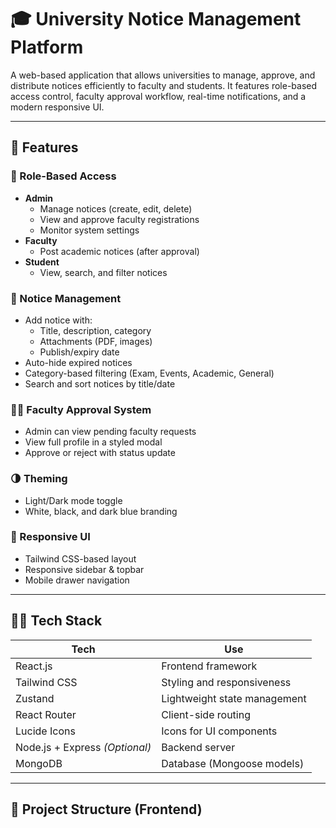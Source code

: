 # 🎓 University Notice Management Platform

A web-based application that allows universities to manage, approve, and distribute notices efficiently to faculty and students. It features role-based access control, faculty approval workflow, real-time notifications, and a modern responsive UI.

---

## 🚀 Features

### 🔐 Role-Based Access
- **Admin**
  - Manage notices (create, edit, delete)
  - View and approve faculty registrations
  - Monitor system settings
- **Faculty**
  - Post academic notices (after approval)
- **Student**
  - View, search, and filter notices

### 📨 Notice Management
- Add notice with:
  - Title, description, category
  - Attachments (PDF, images)
  - Publish/expiry date
- Auto-hide expired notices
- Category-based filtering (Exam, Events, Academic, General)
- Search and sort notices by title/date

### 👨‍🏫 Faculty Approval System
- Admin can view pending faculty requests
- View full profile in a styled modal
- Approve or reject with status update

### 🌗 Theming
- Light/Dark mode toggle
- White, black, and dark blue branding

### 📱 Responsive UI
- Tailwind CSS-based layout
- Responsive sidebar & topbar
- Mobile drawer navigation

---

## 🧑‍💻 Tech Stack

| Tech          | Use                          |
|---------------|-------------------------------|
| React.js      | Frontend framework             |
| Tailwind CSS  | Styling and responsiveness     |
| Zustand       | Lightweight state management   |
| React Router  | Client-side routing            |
| Lucide Icons  | Icons for UI components        |
| Node.js + Express *(Optional)* | Backend server |
| MongoDB       | Database (Mongoose models)     |

---

## 📁 Project Structure (Frontend)

